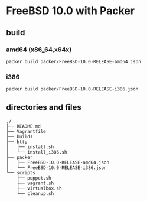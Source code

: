 # FreeBSD 10.0 with Packer

## build

### amd64 (x86\_64,x64x)

```sh
packer build packer/FreeBSD-10.0-RELEASE-amd64.json
```

### i386

```sh
packer build packer/FreeBSD-10.0-RELEASE-i386.json
```

## directories and files

```
./
├── README.md
├── Vagrantfile
├── builds
├── http
│   │── install.sh
│   └── install_i386.sh
├── packer
│   │── FreeBSD-10.0-RELEASE-amd64.json
│   └── FreeBSD-10.0-RELEASE-i386.json
└── scripts
    ├── puppet.sh
    ├── vagrant.sh
    ├── virtualbox.sh
    └── cleanup.sh
```
